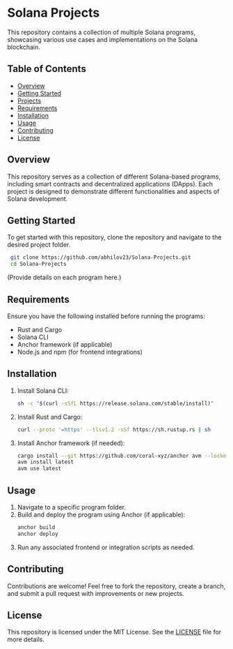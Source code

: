 # Solana Projects

This repository contains a collection of multiple Solana programs, showcasing various use cases and implementations on the Solana blockchain.

## Table of Contents
- [Overview](#overview)
- [Getting Started](#getting-started)
- [Projects](#projects)
- [Requirements](#requirements)
- [Installation](#installation)
- [Usage](#usage)
- [Contributing](#contributing)
- [License](#license)

## Overview
This repository serves as a collection of different Solana-based programs, including smart contracts and decentralized applications (DApps). Each project is designed to demonstrate different functionalities and aspects of Solana development.

## Getting Started
To get started with this repository, clone the repository and navigate to the desired project folder.

```sh
 git clone https://github.com/abhilov23/Solana-Projects.git
 cd Solana-Projects
```

(Provide details on each program here.)

## Requirements
Ensure you have the following installed before running the programs:
- Rust and Cargo
- Solana CLI
- Anchor framework (if applicable)
- Node.js and npm (for frontend integrations)

## Installation
1. Install Solana CLI:
   ```sh
   sh -c "$(curl -sSfL https://release.solana.com/stable/install)"
   ```
2. Install Rust and Cargo:
   ```sh
   curl --proto '=https' --tlsv1.2 -sSf https://sh.rustup.rs | sh
   ```
3. Install Anchor framework (if needed):
   ```sh
   cargo install --git https://github.com/coral-xyz/anchor avm --locked --force
   avm install latest
   avm use latest
   ```

## Usage
1. Navigate to a specific program folder.
2. Build and deploy the program using Anchor (if applicable):
   ```sh
   anchor build
   anchor deploy
   ```
3. Run any associated frontend or integration scripts as needed.

## Contributing
Contributions are welcome! Feel free to fork the repository, create a branch, and submit a pull request with improvements or new projects.

## License
This repository is licensed under the MIT License. See the [LICENSE](LICENSE) file for more details.
